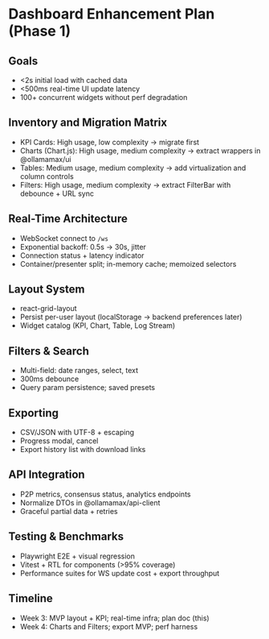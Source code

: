 # Dashboard Enhancement Plan (Phase 1)

## Goals
- <2s initial load with cached data
- <500ms real-time UI update latency
- 100+ concurrent widgets without perf degradation

## Inventory and Migration Matrix
- KPI Cards: High usage, low complexity → migrate first
- Charts (Chart.js): High usage, medium complexity → extract wrappers in @ollamamax/ui
- Tables: Medium usage, medium complexity → add virtualization and column controls
- Filters: High usage, medium complexity → extract FilterBar with debounce + URL sync

## Real-Time Architecture
- WebSocket connect to `/ws`
- Exponential backoff: 0.5s → 30s, jitter
- Connection status + latency indicator
- Container/presenter split; in-memory cache; memoized selectors

## Layout System
- react-grid-layout
- Persist per-user layout (localStorage → backend preferences later)
- Widget catalog (KPI, Chart, Table, Log Stream)

## Filters & Search
- Multi-field: date ranges, select, text
- 300ms debounce
- Query param persistence; saved presets

## Exporting
- CSV/JSON with UTF-8 + escaping
- Progress modal, cancel
- Export history list with download links

## API Integration
- P2P metrics, consensus status, analytics endpoints
- Normalize DTOs in @ollamamax/api-client
- Graceful partial data + retries

## Testing & Benchmarks
- Playwright E2E + visual regression
- Vitest + RTL for components (>95% coverage)
- Performance suites for WS update cost + export throughput

## Timeline
- Week 3: MVP layout + KPI; real-time infra; plan doc (this)
- Week 4: Charts and Filters; export MVP; perf harness

